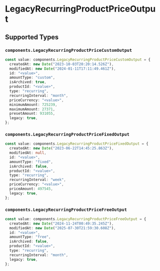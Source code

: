 # LegacyRecurringProductPriceOutput


## Supported Types

### `components.LegacyRecurringProductPriceCustomOutput`

```typescript
const value: components.LegacyRecurringProductPriceCustomOutput = {
  createdAt: new Date("2023-10-03T20:20:14.526Z"),
  modifiedAt: new Date("2024-01-11T17:11:49.461Z"),
  id: "<value>",
  amountType: "custom",
  isArchived: true,
  productId: "<value>",
  type: "recurring",
  recurringInterval: "month",
  priceCurrency: "<value>",
  minimumAmount: 725239,
  maximumAmount: 27371,
  presetAmount: 931055,
  legacy: true,
};
```

### `components.LegacyRecurringProductPriceFixedOutput`

```typescript
const value: components.LegacyRecurringProductPriceFixedOutput = {
  createdAt: new Date("2023-06-22T14:45:25.863Z"),
  modifiedAt: null,
  id: "<value>",
  amountType: "fixed",
  isArchived: false,
  productId: "<value>",
  type: "recurring",
  recurringInterval: "week",
  priceCurrency: "<value>",
  priceAmount: 497545,
  legacy: true,
};
```

### `components.LegacyRecurringProductPriceFreeOutput`

```typescript
const value: components.LegacyRecurringProductPriceFreeOutput = {
  createdAt: new Date("2024-11-24T00:49:35.245Z"),
  modifiedAt: new Date("2025-07-30T21:59:30.608Z"),
  id: "<value>",
  amountType: "free",
  isArchived: false,
  productId: "<value>",
  type: "recurring",
  recurringInterval: "month",
  legacy: true,
};
```

